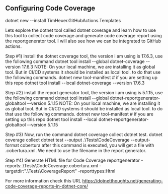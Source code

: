 Configuring Code Coverage
----------------------------------------

dotnet new --install TimHeuer.GitHubActions.Templates

Lets explore the dotnet tool called dotnet coverage and learn how to use this tool to collect code coverage and generate code coverage report using the reportgenerator tool. 
I will also see how we can be integrated to GitHub actions.

Step #1) install the dotnet coverage tool, the version i am using is 17.6.3, use the following command 
dotnet tool install --global dotnet-coverage --version 17.6.3
NOTE: On your local machine,  we are installing it as global tool. But in CI/CD systems it should be installed as local tool. to do that use the following commands.
dotnet new tool-manifest # if you are setting up this repo
dotnet tool install --local dotnet-coverage --version 17.6.3

Step #2) install the report generator tool, the version i am using is 5.1.15, use the following command 
dotnet tool install --global dotnet-reportgenerator-globaltool --version 5.1.15
NOTE: On your local machine,  we are installing it as global tool. But in CI/CD systems it should be installed as local tool. to do that use the following commands.
dotnet new tool-manifest # if you are setting up this repo
dotnet tool install --local dotnet-reportgenerator-globaltool --version 5.1.15

Step #3) Now, run the command dotnet coverage collect dotnet test. 
dotnet coverage collect dotnet test --output .\Tests\CodeCoverage --output-format cobertura
after this command is executed, you will get a file with .cobertura.xml. We need to use the filename in the report generator.

Step #4) Generate HTML file for Code Coverage
reportgenerator -reports:.\Tests\CodeCoverage.cobertura.xml -targetdir:".\Tests\CoverageReport" -reporttypes:Html

For more information check this URL
https://dotnetthoughts.net/generating-code-coverage-reports-in-dotnet-core/